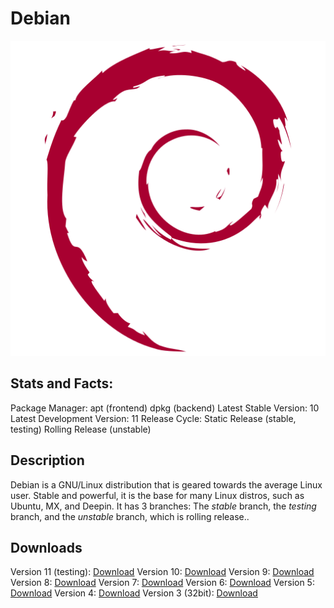 # Debian

<img src=icons/debi.png> </img>

## Stats and Facts:
Package Manager: apt (frontend) dpkg (backend)
Latest Stable Version: 10
Latest Development Version: 11
Release Cycle: Static Release (stable, testing) Rolling Release (unstable)

## Description
Debian is a GNU/Linux distribution that is geared towards the average Linux user. Stable and powerful, it is the base for many Linux distros, such as Ubuntu, MX, and Deepin. It has 3 branches: The *stable* branch, the *testing* branch, and the *unstable* branch, which is rolling release..

## Downloads
Version 11 (testing): [Download](https://cdimage.debian.org/cdimage/weekly-builds/amd64/iso-cd/debian-testing-amd64-netinst.iso)
Version 10: [Download](https://cdimage.debian.org/debian-cd/current/amd64/iso-cd/debian-10.9.0-amd64-netinst.iso)
Version 9: [Download](https://cdimage.debian.org/cdimage/archive/9.13.0/amd64/iso-cd/debian-9.13.0-amd64-netinst.iso)
Version 8: [Download](https://cdimage.debian.org/cdimage/archive/8.11.0/amd64/iso-cd/debian-8.11.0-amd64-netinst.iso)
Version 7: [Download](https://cdimage.debian.org/cdimage/archive/7.11.0/amd64/iso-cd/debian-7.11.0-amd64-netinst.iso)
Version 6: [Download](https://cdimage.debian.org/cdimage/archive/6.0.10/amd64/iso-cd/debian-6.0.10-amd64-netinst.iso)
Version 5: [Download](https://cdimage.debian.org/cdimage/archive/5.0.10/amd64/iso-cd/debian-5010-amd64-netinst.iso)
Version 4: [Download](https://cdimage.debian.org/cdimage/archive/4.0_r9/amd64/iso-cd/debian-40r9-amd64-netinst.iso)
Version 3 (32bit): [Download](https://cdimage.debian.org/cdimage/archive/3.1_r8/i386/iso-cd/debian-31r8-i386-netinst.iso)
